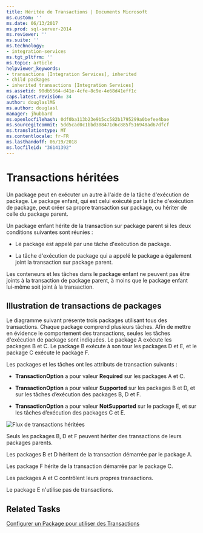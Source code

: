 ```yaml
---
title: Héritée de Transactions | Documents Microsoft
ms.custom: ''
ms.date: 06/13/2017
ms.prod: sql-server-2014
ms.reviewer: ''
ms.suite: ''
ms.technology:
- integration-services
ms.tgt_pltfrm: ''
ms.topic: article
helpviewer_keywords:
- transactions [Integration Services], inherited
- child packages
- inherited transactions [Integration Services]
ms.assetid: 90db5564-d41e-4cfe-8c9e-4e68d41eff1c
caps.latest.revision: 34
author: douglaslMS
ms.author: douglasl
manager: jhubbard
ms.openlocfilehash: 0df0ba113b23e9b5cc582b1795299a0befee4bae
ms.sourcegitcommit: 5dd5cad0c1bbd308471d6c885f516948ad67dfcf
ms.translationtype: MT
ms.contentlocale: fr-FR
ms.lasthandoff: 06/19/2018
ms.locfileid: "36141392"
---
```

# <a name="inherited-transactions"></a>Transactions héritées
  Un package peut en exécuter un autre à l'aide de la tâche d'exécution de package. Le package enfant, qui est celui exécuté par la tâche d'exécution de package, peut créer sa propre transaction sur package, ou hériter de celle du package parent.  
  
 Un package enfant hérite de la transaction sur package parent si les deux conditions suivantes sont réunies :  
  
-   Le package est appelé par une tâche d'exécution de package.  
  
-   La tâche d'exécution de package qui a appelé le package a également joint la transaction sur package parent.  
  
 Les conteneurs et les tâches dans le package enfant ne peuvent pas être joints à la transaction de package parent, à moins que le package enfant lui-même soit joint à la transaction.  
  
## <a name="illustration-of-package-transactions"></a>Illustration de transactions de packages  
 Le diagramme suivant présente trois packages utilisant tous des transactions. Chaque package comprend plusieurs tâches. Afin de mettre en évidence le comportement des transactions, seules les tâches d'exécution de package sont indiquées. Le package A exécute les packages B et C. Le package B exécute à son tour les packages D et E, et le package C exécute le package F.  
  
 Les packages et les tâches ont les attributs de transaction suivants :  
  
-   **TransactionOption** a pour valeur **Required** sur les packages A et C.  
  
-   **TransactionOption** a pour valeur **Supported** sur les packages B et D, et sur les tâches d’exécution des packages B, D et F.  
  
-   **TransactionOption** a pour valeur **NotSupported** sur le package E, et sur les tâches d’exécution des packages C et E.  
  
 ![Flux de transactions héritées](media/mw-dts-executepack.gif "Flux de transactions héritées")  
  
 Seuls les packages B, D et F peuvent hériter des transactions de leurs packages parents.  
  
 Les packages B et D héritent de la transaction démarrée par le package A.  
  
 Les package F hérite de la transaction démarrée par le package C.  
  
 Les packages A et C contrôlent leurs propres transactions.  
  
 Le package E n'utilise pas de transactions.  
  
## <a name="related-tasks"></a>Related Tasks  
 [Configurer un Package pour utiliser des Transactions](../relational-databases/native-client-ole-db-transactions/transactions.md)  
  
  